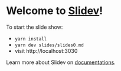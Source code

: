 # Welcome to [Slidev](https://github.com/slidevjs/slidev)!

To start the slide show:

- `yarn install`
- `yarn dev slides/slides0.md`
- visit http://localhost:3030

Learn more about Slidev on [documentations](https://sli.dev/).
